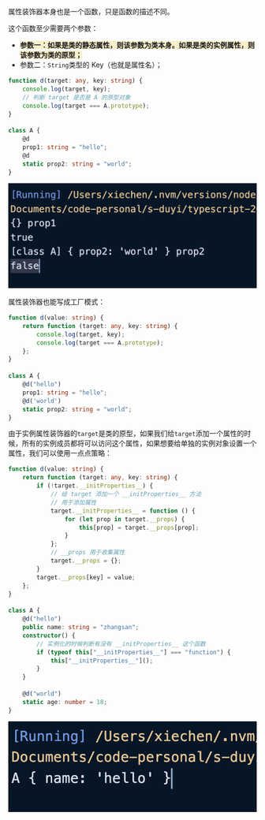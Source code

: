 属性装饰器本身也是一个函数，只是函数的描述不同。

这个函数至少需要两个参数：

+ **<font style="background-color:#F9EFCD;">参数一：如果是类的静态属性，则该参数为类本身。如果是类的实例属性，则该参数为类的原型；</font>**
+ 参数二：`String`类型的 Key（也就是属性名）；

```typescript
function d(target: any, key: string) {
    console.log(target, key);
    // 判断 target 是否是 A 的原型对象
    console.log(target === A.prototype);
}

class A {
    @d
    prop1: string = "hello";
    @d
    static prop2: string = "world";
}
```

![](imgs/1736131015755-9697c28c-121c-4347-9f2d-8dff6f6fa76c.png)



属性装饰器也能写成工厂模式：

```typescript
function d(value: string) {
    return function (target: any, key: string) {
        console.log(target, key);
        console.log(target === A.prototype);
    };
}

class A {
    @d("hello")
    prop1: string = "hello";
    @d('world')
    static prop2: string = "world";
}
```



由于实例属性装饰器的`target`是类的原型，如果我们给`target`添加一个属性的时候，所有的实例成员都将可以访问这个属性，如果想要给单独的实例对象设置一个属性，我们可以使用一点点策略：

```typescript
function d(value: string) {
    return function (target: any, key: string) {
        if (!target.__initProperties__) {
            // 给 target 添加一个 __initProperties__ 方法
            // 用于添加属性
            target.__initProperties__ = function () {
                for (let prop in target.__props) {
                    this[prop] = target.__props[prop];
                }
            };
            // __props 用于收集属性
            target.__props = {};
        }
        target.__props[key] = value;
    };
}

class A {
    @d("hello")
    public name: string = "zhangsan";
    constructor() {
        // 实例化的时候判断有没有 __initProperties__ 这个函数
        if (typeof this["__initProperties__"] === "function") {
            this["__initProperties__"]();
        }
    }

    @d("world")
    static age: number = 18;
}
```

![](imgs/1736133046516-21245972-f8b2-419b-bb60-494d55c5d12a.png)

